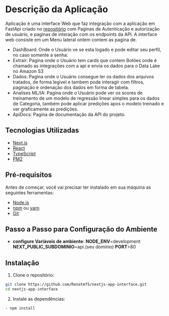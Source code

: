 # Descrição da Aplicação

Aplicação é uma interface Web que faz integração com a aplicação em FastApi criado no [repositório](https://github.com/Renatmf5/API-FastApi-WebScraping) com Paginas de Autenticação e autorização de usuário, e paginas de interação com os endpoints da API.
A interface web consiste em um Menu lateral ontem contem as pagina de.
- DashBoard: Onde o Usuário ve se esta logado e pode editar seu perfil, no caso somente a senha:
- Extrair: Pagina onde o Usuário tem cards que contem Botões onde é chamado as integrações com a api e envia os dados para o Data Lake no Amazon S3
- Dados: Pagina onde o Usuário consegue ler os dados dos arquivos tratados, de forma legivel e tambem pode interagir com filtros, paginação e ordenação dos dados em forma de tabela.
- Analises ML/IA: Pagina onde o Usuário pode ver os scores de treinamento de um modelo de regressão linear simples para os dados de Categoria, também pode aplicar predições apos o modelo treinado e ver graficamente as predições.
- ApiDocs: Pagina de documentação da API do projeto.

## Tecnologias Utilizadas

- [Next.js](https://nextjs.org/)
- [React](https://reactjs.org/)
- [TypeScript](https://www.typescriptlang.org/)
- [PM2](https://pm2.keymetrics.io/)

## Pré-requisitos

Antes de começar, você vai precisar ter instalado em sua máquina as seguintes ferramentas:

- [Node.js](https://nodejs.org/en/)
- [npm](https://www.npmjs.com/) ou [yarn](https://yarnpkg.com/)
- [Git](https://git-scm.com/)

## Passo a Passo para Configuração do Ambiente

- **configure Variáveis de ambiente**:
  **NODE_ENV**=development
  **NEXT_PUBLIC_SUBDOMINIO**=api.(seu dominio)
  **PORT**=80

## Instalação

1. Clone o repositório:
```bash
git clone https://github.com/Renatmf5/nextjs-app-interface.git
cd nextjs-app-interface
```

2. Instale as dependências:
```bash
- npm install
```
